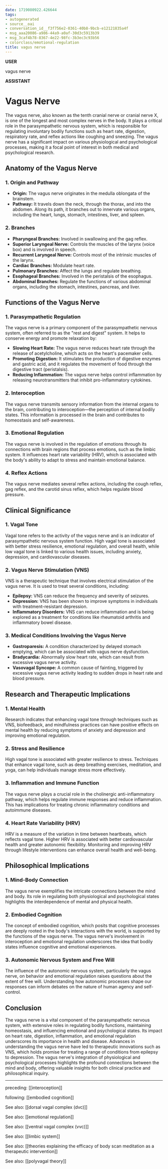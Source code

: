 ```yaml
---
date: 1719080922.426644
tags:
- autogenerated
- source__oai
- conversation_id__f3f756e2-0361-40b8-9bcb-e12121835a4f
- msg_aaa20086-a986-44a9-a0af-30d3c5913b39
- msg_3caf4b78-8367-4e22-98fc-3b3ec3c93b56
- colorclass/emotional-regulation
title: vagus nerve
---
```


**USER**

vagus nerve


**ASSISTANT**

# Vagus Nerve

The vagus nerve, also known as the tenth cranial nerve or cranial nerve X, is one of the longest and most complex nerves in the body. It plays a critical role in the parasympathetic nervous system, which is responsible for regulating involuntary bodily functions such as heart rate, digestion, respiratory rate, and reflex actions like coughing and sneezing. The vagus nerve has a significant impact on various physiological and psychological processes, making it a focal point of interest in both medical and psychological research.

## Anatomy of the Vagus Nerve

### 1. Origin and Pathway
- **Origin:** The vagus nerve originates in the medulla oblongata of the brainstem.
- **Pathway:** It travels down the neck, through the thorax, and into the abdomen. Along its path, it branches out to innervate various organs, including the heart, lungs, stomach, intestines, liver, and spleen.

### 2. Branches
- **Pharyngeal Branches:** Involved in swallowing and the gag reflex.
- **Superior Laryngeal Nerve:** Controls the muscles of the larynx (voice box) and is involved in speech.
- **Recurrent Laryngeal Nerve:** Controls most of the intrinsic muscles of the larynx.
- **Cardiac Branches:** Modulate heart rate.
- **Pulmonary Branches:** Affect the lungs and regulate breathing.
- **Esophageal Branches:** Involved in the peristalsis of the esophagus.
- **Abdominal Branches:** Regulate the functions of various abdominal organs, including the stomach, intestines, pancreas, and liver.

## Functions of the Vagus Nerve

### 1. Parasympathetic Regulation
The vagus nerve is a primary component of the parasympathetic nervous system, often referred to as the "rest and digest" system. It helps to conserve energy and promote relaxation by:
- **Slowing Heart Rate:** The vagus nerve reduces heart rate through the release of acetylcholine, which acts on the heart's pacemaker cells.
- **Promoting Digestion:** It stimulates the production of digestive enzymes and gastric acid, and it regulates the movement of food through the digestive tract (peristalsis).
- **Reducing Inflammation:** The vagus nerve helps control inflammation by releasing neurotransmitters that inhibit pro-inflammatory cytokines.

### 2. Interoception
The vagus nerve transmits sensory information from the internal organs to the brain, contributing to interoception—the perception of internal bodily states. This information is processed in the brain and contributes to homeostasis and self-awareness.

### 3. Emotional Regulation
The vagus nerve is involved in the regulation of emotions through its connections with brain regions that process emotions, such as the limbic system. It influences heart rate variability (HRV), which is associated with the body's ability to adapt to stress and maintain emotional balance.

### 4. Reflex Actions
The vagus nerve mediates several reflex actions, including the cough reflex, gag reflex, and the carotid sinus reflex, which helps regulate blood pressure.

## Clinical Significance

### 1. Vagal Tone
Vagal tone refers to the activity of the vagus nerve and is an indicator of parasympathetic nervous system function. High vagal tone is associated with better stress resilience, emotional regulation, and overall health, while low vagal tone is linked to various health issues, including anxiety, depression, and cardiovascular diseases.

### 2. Vagus Nerve Stimulation (VNS)
VNS is a therapeutic technique that involves electrical stimulation of the vagus nerve. It is used to treat several conditions, including:
- **Epilepsy:** VNS can reduce the frequency and severity of seizures.
- **Depression:** VNS has been shown to improve symptoms in individuals with treatment-resistant depression.
- **Inflammatory Disorders:** VNS can reduce inflammation and is being explored as a treatment for conditions like rheumatoid arthritis and inflammatory bowel disease.

### 3. Medical Conditions Involving the Vagus Nerve
- **Gastroparesis:** A condition characterized by delayed stomach emptying, which can be associated with vagus nerve dysfunction.
- **Bradycardia:** Abnormally slow heart rate, which can result from excessive vagus nerve activity.
- **Vasovagal Syncope:** A common cause of fainting, triggered by excessive vagus nerve activity leading to sudden drops in heart rate and blood pressure.

## Research and Therapeutic Implications

### 1. Mental Health
Research indicates that enhancing vagal tone through techniques such as VNS, biofeedback, and mindfulness practices can have positive effects on mental health by reducing symptoms of anxiety and depression and improving emotional regulation.

### 2. Stress and Resilience
High vagal tone is associated with greater resilience to stress. Techniques that enhance vagal tone, such as deep breathing exercises, meditation, and yoga, can help individuals manage stress more effectively.

### 3. Inflammation and Immune Function
The vagus nerve plays a crucial role in the cholinergic anti-inflammatory pathway, which helps regulate immune responses and reduce inflammation. This has implications for treating chronic inflammatory conditions and autoimmune diseases.

### 4. Heart Rate Variability (HRV)
HRV is a measure of the variation in time between heartbeats, which reflects vagal tone. Higher HRV is associated with better cardiovascular health and greater autonomic flexibility. Monitoring and improving HRV through lifestyle interventions can enhance overall health and well-being.

## Philosophical Implications

### 1. Mind-Body Connection
The vagus nerve exemplifies the intricate connections between the mind and body. Its role in regulating both physiological and psychological states highlights the interdependence of mental and physical health.

### 2. Embodied Cognition
The concept of embodied cognition, which posits that cognitive processes are deeply rooted in the body's interactions with the world, is supported by the functions of the vagus nerve. The vagus nerve's involvement in interoception and emotional regulation underscores the idea that bodily states influence cognitive and emotional experiences.

### 3. Autonomic Nervous System and Free Will
The influence of the autonomic nervous system, particularly the vagus nerve, on behavior and emotional regulation raises questions about the extent of free will. Understanding how autonomic processes shape our responses can inform debates on the nature of human agency and self-control.

## Conclusion

The vagus nerve is a vital component of the parasympathetic nervous system, with extensive roles in regulating bodily functions, maintaining homeostasis, and influencing emotional and psychological states. Its impact on heart rate, digestion, inflammation, and emotional regulation underscores its importance in health and disease. Advances in understanding the vagus nerve have led to therapeutic innovations such as VNS, which holds promise for treating a range of conditions from epilepsy to depression. The vagus nerve's integration of physiological and psychological processes highlights the profound connections between the mind and body, offering valuable insights for both clinical practice and philosophical inquiry.


---

preceding: [[interoception]]  


following: [[embodied cognition]]

See also: [[dorsal vagal complex (dvc)]]


See also: [[emotional regulation]]


See also: [[ventral vagal complex (vvc)]]


See also: [[limbic system]]


See also: [[theories explaining the efficacy of body scan meditation as a therapeutic intervention]]


See also: [[polyvagal theory]]